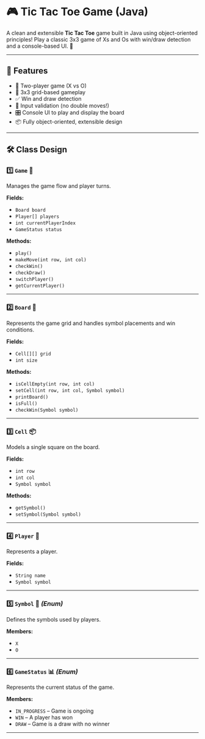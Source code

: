 # 🎮 Tic Tac Toe Game (Java)

A clean and extensible **Tic Tac Toe** game built in Java using object-oriented principles! Play a classic 3x3 game of Xs and Os with win/draw detection and a console-based UI. 🧠

---

## 🚀 Features

- 🔁 Two-player game (X vs O)
- 🧩 3x3 grid-based gameplay
- ✅ Win and draw detection
- 🚫 Input validation (no double moves!)
- 🎛️ Console UI to play and display the board
- 📦 Fully object-oriented, extensible design

---

## 🛠️ Class Design

### 1️⃣ `Game` 🎲  
Manages the game flow and player turns.

**Fields:**
- `Board board`
- `Player[] players`
- `int currentPlayerIndex`
- `GameStatus status`

**Methods:**
- `play()`
- `makeMove(int row, int col)`
- `checkWin()`
- `checkDraw()`
- `switchPlayer()`
- `getCurrentPlayer()`

---

### 2️⃣ `Board` 🧩  
Represents the game grid and handles symbol placements and win conditions.

**Fields:**
- `Cell[][] grid`
- `int size`

**Methods:**
- `isCellEmpty(int row, int col)`
- `setCell(int row, int col, Symbol symbol)`
- `printBoard()`
- `isFull()`
- `checkWin(Symbol symbol)`

---

### 3️⃣ `Cell` 📦  
Models a single square on the board.

**Fields:**
- `int row`
- `int col`
- `Symbol symbol`

**Methods:**
- `getSymbol()`
- `setSymbol(Symbol symbol)`

---

### 4️⃣ `Player` 👤  
Represents a player.

**Fields:**
- `String name`
- `Symbol symbol`

---

### 5️⃣ `Symbol` 🔣 *(Enum)*  
Defines the symbols used by players.

**Members:**
- `X`
- `O`

---

### 6️⃣ `GameStatus` 📊 *(Enum)*  
Represents the current status of the game.

**Members:**
- `IN_PROGRESS` – Game is ongoing  
- `WIN` – A player has won  
- `DRAW` – Game is a draw with no winner

---
